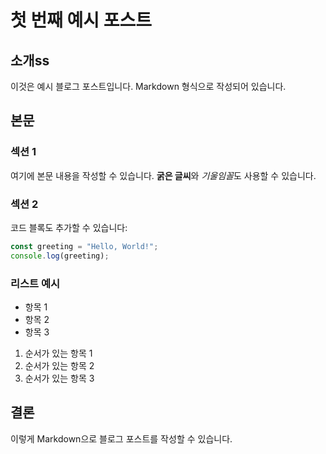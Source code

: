 # 첫 번째 예시 포스트

## 소개ss

이것은 예시 블로그 포스트입니다. Markdown 형식으로 작성되어 있습니다.

## 본문

### 섹션 1

여기에 본문 내용을 작성할 수 있습니다. **굵은 글씨**와 *기울임꼴*도 사용할 수 있습니다.

### 섹션 2

코드 블록도 추가할 수 있습니다:

```typescript
const greeting = "Hello, World!";
console.log(greeting);
```

### 리스트 예시

- 항목 1
- 항목 2
- 항목 3

1. 순서가 있는 항목 1
2. 순서가 있는 항목 2
3. 순서가 있는 항목 3

## 결론

이렇게 Markdown으로 블로그 포스트를 작성할 수 있습니다.
